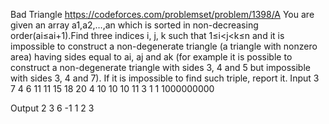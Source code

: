 ﻿Bad Triangle
https://codeforces.com/problemset/problem/1398/A
You are given an array a1,a2,…,an which is sorted in non-decreasing order(ai≤ai+1).Find three indices i, j, k such that 1≤i<j<k≤n and it is impossible to construct a non-degenerate triangle (a triangle with nonzero area) having sides equal to ai, aj and ak (for example it is possible to construct a non-degenerate triangle with sides 3, 4 and 5 but impossible with sides 3, 4 and 7). If it is impossible to find such triple, report it.
Input
3
7
4 6 11 11 15 18 20
4
10 10 10 11
3
1 1 1000000000




Output
2 3 6
-1
1 2 3
